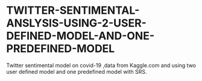 # TWITTER-SENTIMENTAL-ANSLYSIS-USING-2-USER-DEFINED-MODEL-AND-ONE-PREDEFINED-MODEL
Twitter sentimental model on covid-19 ,data from Kaggle.com and using two user defined  model and one predefined model with SRS.
